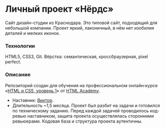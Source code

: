 # Личный проект «Нёрдс»
Сайт дизайн-студии из Краснодара. Это типовой сайт, подходящий для небольшой компании. Проект яркий, лаконичный, в нём нет изобилия деталей и мелких иконок.

### Технологии
HTML5, CSS3, Git.
Вёрстка: семантическая, кроссбраузерная, pixel perfect.

### Описание
Репозиторий создан для обучения на профессиональном онлайн‑курсе «[HTML и CSS, уровень 1](https://htmlacademy.ru/intensive/htmlcss)» от [HTML Academy](https://htmlacademy.ru).
* Наставник: [Виктор](https://htmlacademy.ru/profile/viktorkan).
* Длительность ~1,5 месяца.
Проект был разбит на задачи и готовился по техническому заданию. Перед каждой задачей проводилось код-ревью наставником, защита проекта осуществлялась сторонними ревьюерами. Кодовая база и структура проекта аутентичны.
